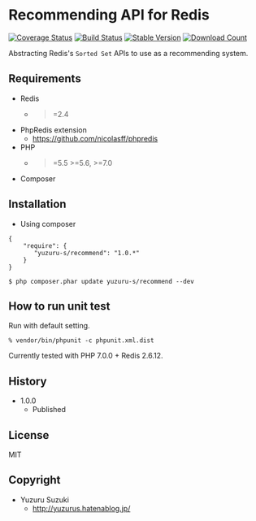 Recommending API for Redis
=============================

[![Coverage Status](https://coveralls.io/repos/YuzuruS/redis-recommend/badge.png?branch=master)](https://coveralls.io/r/YuzuruS/redis-recommend)
[![Build Status](https://travis-ci.org/YuzuruS/redis-recommend.png?branch=master)](https://travis-ci.org/YuzuruS/redis-recommend)
[![Stable Version](https://poser.pugx.org/redis/recommend/v/stable.png)](https://packagist.org/packages/redis/recommend)
[![Download Count](https://poser.pugx.org/redis/ranking/downloads.png)](https://packagist.org/packages/redis/recommend)


Abstracting Redis's `Sorted Set` APIs to use as a recommending system.

Requirements
-----------------------------
- Redis
  - >=2.4
- PhpRedis extension
  - https://github.com/nicolasff/phpredis
- PHP
  - >=5.5 >=5.6, >=7.0
- Composer



Installation
----------------------------

* Using composer

```
{
    "require": {
       "yuzuru-s/recommend": "1.0.*"
    }
}
```

```
$ php composer.phar update yuzuru-s/recommend --dev
```


How to run unit test
----------------------------

Run with default setting.
```
% vendor/bin/phpunit -c phpunit.xml.dist
```

Currently tested with PHP 7.0.0 + Redis 2.6.12.


History
----------------------------
- 1.0.0
  - Published



License
----------------------------
MIT

Copyright
-----------------------------
- Yuzuru Suzuki
  - http://yuzurus.hatenablog.jp/
